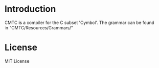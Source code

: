 # Introduction 
CMTC is a compiler for the C subset 'Cymbol'. The grammar can be found in "CMTC/Resources/Grammars/"

# License
MIT License